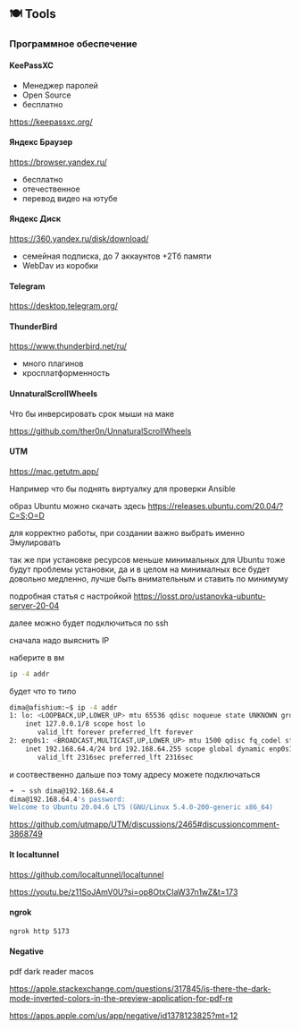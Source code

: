 ## 🍽️ Tools

### Программное обеспечение

#### KeePassXC

* Менеджер паролей
* Open Source
* бесплатно

https://keepassxc.org/

#### Яндекс Браузер

https://browser.yandex.ru/

* бесплатно
* отечественное
* перевод видео на ютубе

#### Яндекс Диск

https://360.yandex.ru/disk/download/

* семейная подписка, до 7 аккаунтов +2Тб памяти
* WebDav из коробки

#### Telegram

https://desktop.telegram.org/

#### ThunderBird

https://www.thunderbird.net/ru/

* много плагинов
* кросплатформенность

#### UnnaturalScrollWheels

Что бы инверсировать срок мыши на маке

https://github.com/ther0n/UnnaturalScrollWheels

#### UTM

https://mac.getutm.app/

Например что бы поднять виртуалку для проверки Ansible

образ Ubuntu можно скачать здесь
https://releases.ubuntu.com/20.04/?C=S;O=D

для корректно работы, при создании важно выбрать именно Эмулировать

так же при установке ресурсов меньше минимальных для Ubuntu тоже будут проблемы установки, да и в целом на минималных все будет довольно медленно, лучше быть внимательным и ставить по минимуму

подробная статья с настройкой
https://losst.pro/ustanovka-ubuntu-server-20-04

далее можно будет подключиться по ssh

сначала надо выяснить IP

наберите в вм
```sh
ip -4 addr
```

будет что то типо
```sh
dima@afishium:~$ ip -4 addr
1: lo: <LOOPBACK,UP,LOWER_UP> mtu 65536 qdisc noqueue state UNKNOWN group default qlen 1000
    inet 127.0.0.1/8 scope host lo
       valid_lft forever preferred_lft forever
2: enp0s1: <BROADCAST,MULTICAST,UP,LOWER_UP> mtu 1500 qdisc fq_codel state UP group default qlen 1000
    inet 192.168.64.4/24 brd 192.168.64.255 scope global dynamic enp0s1
       valid_lft 2316sec preferred_lft 2316sec
```

и соотвественно дальше поэ тому адресу можете подключаться

```sh
➜  ~ ssh dima@192.168.64.4
dima@192.168.64.4's password:
Welcome to Ubuntu 20.04.6 LTS (GNU/Linux 5.4.0-200-generic x86_64)
```

https://github.com/utmapp/UTM/discussions/2465#discussioncomment-3868749

#### lt localtunnel

https://github.com/localtunnel/localtunnel

https://youtu.be/z11SoJAmV0U?si=op8OtxCIaW37n1wZ&t=173

#### ngrok

```sh
ngrok http 5173
```

#### Negative 

pdf dark reader macos

https://apple.stackexchange.com/questions/317845/is-there-the-dark-mode-inverted-colors-in-the-preview-application-for-pdf-re

https://apps.apple.com/us/app/negative/id1378123825?mt=12

